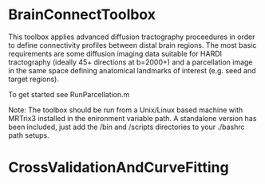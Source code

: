 # BrainConnectToolbox

This toolbox applies advanced diffusion tractography proceedures in order to define connectivity profiles between distal brain regions. The most basic requirements are some diffusion imaging data suitable for HARDI tractography (ideally 45+ directions at b=2000+) and a parcellation image in the same space defining anatomical landmarks of interest (e.g. seed and target regions). 

To get started see RunParcellation.m

Note: The toolbox should be run from a Unix/Linux based machine with MRTrix3 installed in the enironment variable path. A standalone version has been included, just add the /bin and /scripts directories to your ./bashrc path setups.
# CrossValidationAndCurveFitting
